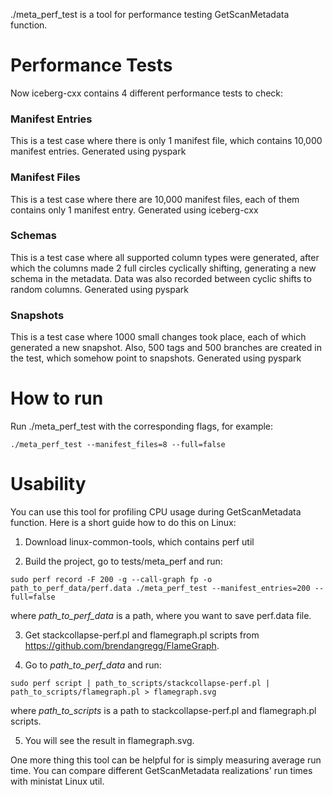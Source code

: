 ./meta_perf_test is a tool for performance testing GetScanMetadata function. 

# Performance Tests

Now iceberg-cxx contains 4 different performance tests to check:

### Manifest Entries

This is a test case where there is only 1 manifest file, which contains 10,000 manifest entries. Generated using pyspark

### Manifest Files

This is a test case where there are 10,000 manifest files, each of them contains only 1 manifest entry. Generated using iceberg-cxx

### Schemas

This is a test case where all supported column types were generated, after which the columns made 2 full circles cyclically shifting, generating a new schema in the metadata. Data was also recorded between cyclic shifts to random columns. Generated using pyspark

### Snapshots

This is a test case where 1000 small changes took place, each of which generated a new snapshot. Also, 500 tags and 500 branches are created in the test, which somehow point to snapshots.  Generated using pyspark

# How to run

Run ./meta_perf_test with the corresponding flags, for example:

```./meta_perf_test --manifest_files=8 --full=false```

# Usability

You can use this tool for profiling CPU usage during GetScanMetadata function. Here is a short guide how to do this on Linux:

1. Download linux-common-tools, which contains perf util

2. Build the project, go to tests/meta_perf and run:

```
sudo perf record -F 200 -g --call-graph fp -o path_to_perf_data/perf.data ./meta_perf_test --manifest_entries=200 --full=false
```

where _path_to_perf_data_ is a path, where you want to save perf.data file.

3. Get stackcollapse-perf.pl and flamegraph.pl scripts from https://github.com/brendangregg/FlameGraph. 

4. Go to _path_to_perf_data_ and run:

```
sudo perf script | path_to_scripts/stackcollapse-perf.pl | path_to_scripts/flamegraph.pl > flamegraph.svg
```

where _path_to_scripts_ is a path to stackcollapse-perf.pl and flamegraph.pl scripts. 

5. You will see the result in flamegraph.svg.

One more thing this tool can be helpful for is simply measuring average run time. You can compare different GetScanMetadata realizations' run times with ministat Linux util. 

